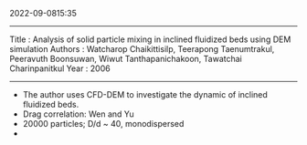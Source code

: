 2022-09-0815:35

---
Title :  Analysis of solid particle mixing in inclined fluidized beds using DEM simulation
Authors :  Watcharop Chaikittisilp, Teerapong Taenumtrakul, Peeravuth Boonsuwan, Wiwut Tanthapanichakoon, Tawatchai Charinpanitkul
Year :  2006

---

* The author uses CFD-DEM to investigate the dynamic of inclined fluidized beds.
* Drag correlation: Wen and Yu
* 20000 particles; D/d ~ 40, monodispersed
* 




